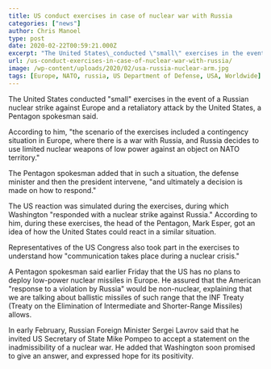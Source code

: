 ```yaml
---
title: US conduct exercises in case of nuclear war with Russia
categories: ["news"]
author: Chris Manoel
type: post
date: 2020-02-22T00:59:21.000Z
excerpt: "The United States\_conducted \"small\" exercises in the event of a Russian nuclear strike against\_Europe\_and a retaliatory attack by the United States, a Pentagon spokesman said."
url: /us-conduct-exercises-in-case-of-nuclear-war-with-russia/
image: /wp-content/uploads/2020/02/usa-russia-nuclear-arm.jpg
tags: [Europe, NATO, russia, US Department of Defense, USA, Worldwide]
---
```


The United States conducted "small" exercises in the event of a Russian nuclear strike against Europe and a retaliatory attack by the United States, a Pentagon spokesman said.

According to him, "the scenario of the exercises included a contingency situation in Europe, where there is a war with Russia, and Russia decides to use limited nuclear weapons of low power against an object on NATO territory."

The Pentagon spokesman added that in such a situation, the defense minister and then the president intervene, "and ultimately a decision is made on how to respond."

The US reaction was simulated during the exercises, during which Washington "responded with a nuclear strike against Russia." According to him, during these exercises, the head of the Pentagon, Mark Esper, got an idea of ​​how the United States could react in a similar situation.

Representatives of the US Congress also took part in the exercises to understand how "communication takes place during a nuclear crisis."

A Pentagon spokesman said earlier Friday that the US has no plans to deploy low-power nuclear missiles in Europe. He assured that the American "response to a violation by Russia" would be non-nuclear, explaining that we are talking about ballistic missiles of such range that the INF Treaty (Treaty on the Elimination of Intermediate and Shorter-Range Missiles) allows.

In early February, Russian Foreign Minister Sergei Lavrov said that he invited US Secretary of State Mike Pompeo to accept a statement on the inadmissibility of a nuclear war. He added that Washington soon promised to give an answer, and expressed hope for its positivity.
